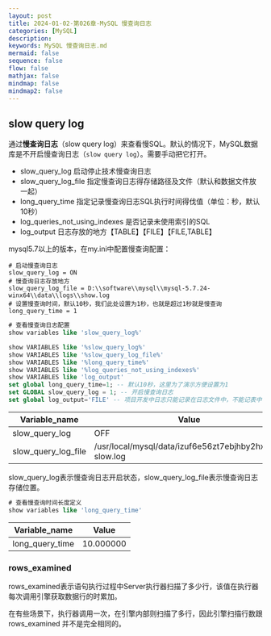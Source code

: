 ```yaml
---
layout: post
title: 2024-01-02-第026章-MySQL 慢查询日志
categories: [MySQL]
description: 
keywords: MySQL 慢查询日志.md
mermaid: false
sequence: false
flow: false
mathjax: false
mindmap: false
mindmap2: false
---
```

## slow query log

通过**慢查询日志**（slow query log）来查看慢SQL。默认的情况下，MySQL数据库是不开启慢查询日志（`slow query log`）。需要手动把它打开。

- slow_query_log 启动停止技术慢查询日志
- slow_query_log_file 指定慢查询日志得存储路径及文件（默认和数据文件放一起）
- long_query_time 指定记录慢查询日志SQL执行时间得伐值（单位：秒，默认10秒）
- log_queries_not_using_indexes 是否记录未使用索引的SQL
- log_output 日志存放的地方【TABLE】【FILE】【FILE,TABLE】



mysql5.7以上的版本，在my.ini中配置慢查询配置：

```shell
# 启动慢查询日志
slow_query_log = ON
# 慢查询日志存放地方
slow_query_log_file = D:\\software\\mysql\\mysql-5.7.24-winx64\\data\\logs\\show.log
# 设置慢查询时间，默认10秒，我们此处设置为1秒，也就是超过1秒就是慢查询
long_query_time = 1
```



```sql
# 查看慢查询日志配置
show variables like 'slow_query_log%'

show VARIABLES like '%slow_query_log%'
show VARIABLES like '%slow_query_log_file%'
show VARIABLES like '%long_query_time%'
show VARIABLES like '%log_queries_not_using_indexes%'
show VARIABLES like 'log_output'
set global long_query_time=1; -- 默认10秒，这里为了演示方便设置为1
set GLOBAL slow_query_log = 1; -- 开启慢查询日志
set global log_output='FILE' -- 项目开发中日志只能记录在日志文件中，不能记表中
```



| Variable_name       | Value                                                  |
| ------------------- | ------------------------------------------------------ |
| slow_query_log      | OFF                                                    |
| slow_query_log_file | /usr/local/mysql/data/izuf6e56zt7ebjhby2hxboz-slow.log |



slow_query_log表示慢查询日志开启状态，slow_query_log_file表示慢查询日志存储位置。



```sql
# 查看慢查询时间长度定义
show variables like 'long_query_time'
```



| Variable_name   | Value     |
| --------------- | --------- |
| long_query_time | 10.000000 |





### rows_examined

rows_examined表示语句执行过程中Server执行器扫描了多少行，该值在执行器每次调用引擎获取数据行的时累加。

在有些场景下，执行器调用一次，在引擎内部则扫描了多行，因此引擎扫描行数跟 rows_examined 并不是完全相同的。